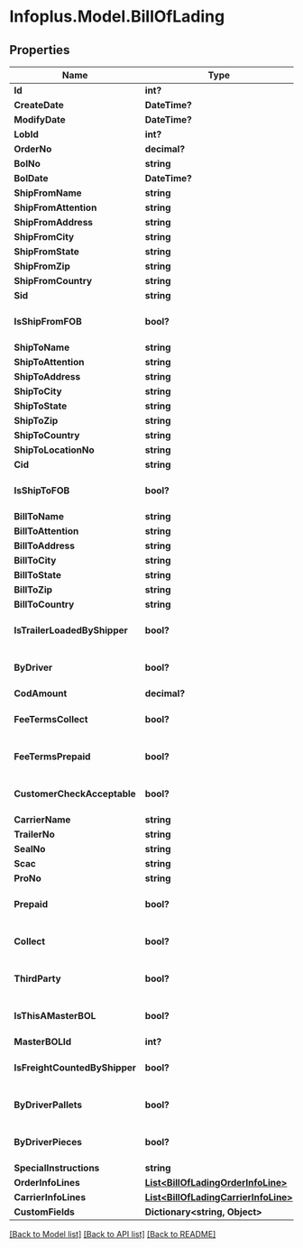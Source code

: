 # Infoplus.Model.BillOfLading
## Properties

Name | Type | Description | Notes
------------ | ------------- | ------------- | -------------
**Id** | **int?** |  | [optional] 
**CreateDate** | **DateTime?** |  | [optional] 
**ModifyDate** | **DateTime?** |  | [optional] 
**LobId** | **int?** |  | 
**OrderNo** | **decimal?** |  | [optional] 
**BolNo** | **string** |  | 
**BolDate** | **DateTime?** |  | [optional] 
**ShipFromName** | **string** |  | [optional] 
**ShipFromAttention** | **string** |  | [optional] 
**ShipFromAddress** | **string** |  | [optional] 
**ShipFromCity** | **string** |  | [optional] 
**ShipFromState** | **string** |  | [optional] 
**ShipFromZip** | **string** |  | [optional] 
**ShipFromCountry** | **string** |  | [optional] 
**Sid** | **string** |  | [optional] 
**IsShipFromFOB** | **bool?** |  | [optional] [default to false]
**ShipToName** | **string** |  | [optional] 
**ShipToAttention** | **string** |  | [optional] 
**ShipToAddress** | **string** |  | [optional] 
**ShipToCity** | **string** |  | [optional] 
**ShipToState** | **string** |  | [optional] 
**ShipToZip** | **string** |  | [optional] 
**ShipToCountry** | **string** |  | [optional] 
**ShipToLocationNo** | **string** |  | [optional] 
**Cid** | **string** |  | [optional] 
**IsShipToFOB** | **bool?** |  | [optional] [default to false]
**BillToName** | **string** |  | [optional] 
**BillToAttention** | **string** |  | [optional] 
**BillToAddress** | **string** |  | [optional] 
**BillToCity** | **string** |  | [optional] 
**BillToState** | **string** |  | [optional] 
**BillToZip** | **string** |  | [optional] 
**BillToCountry** | **string** |  | [optional] 
**IsTrailerLoadedByShipper** | **bool?** |  | [optional] [default to false]
**ByDriver** | **bool?** |  | [optional] [default to false]
**CodAmount** | **decimal?** |  | [optional] 
**FeeTermsCollect** | **bool?** |  | [optional] [default to false]
**FeeTermsPrepaid** | **bool?** |  | [optional] [default to false]
**CustomerCheckAcceptable** | **bool?** |  | [optional] [default to false]
**CarrierName** | **string** |  | [optional] 
**TrailerNo** | **string** |  | [optional] 
**SealNo** | **string** |  | [optional] 
**Scac** | **string** |  | [optional] 
**ProNo** | **string** |  | [optional] 
**Prepaid** | **bool?** |  | [optional] [default to false]
**Collect** | **bool?** |  | [optional] [default to false]
**ThirdParty** | **bool?** |  | [optional] [default to false]
**IsThisAMasterBOL** | **bool?** |  | [optional] [default to false]
**MasterBOLId** | **int?** |  | [optional] 
**IsFreightCountedByShipper** | **bool?** |  | [optional] [default to false]
**ByDriverPallets** | **bool?** |  | [optional] [default to false]
**ByDriverPieces** | **bool?** |  | [optional] [default to false]
**SpecialInstructions** | **string** |  | [optional] 
**OrderInfoLines** | [**List&lt;BillOfLadingOrderInfoLine&gt;**](BillOfLadingOrderInfoLine.md) |  | [optional] 
**CarrierInfoLines** | [**List&lt;BillOfLadingCarrierInfoLine&gt;**](BillOfLadingCarrierInfoLine.md) |  | [optional] 
**CustomFields** | **Dictionary&lt;string, Object&gt;** |  | [optional] 

[[Back to Model list]](../README.md#documentation-for-models) [[Back to API list]](../README.md#documentation-for-api-endpoints) [[Back to README]](../README.md)

